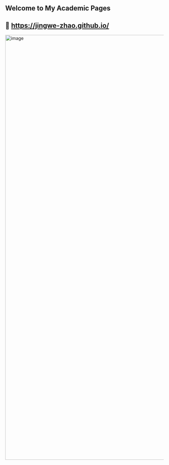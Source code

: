 ##  Welcome to My Academic Pages

## :link: https://jingwe-zhao.github.io/


<img width="2271" height="1345" alt="image" src="https://github.com/user-attachments/assets/daf7285b-ac70-4ff8-9240-f02e466033eb" />


